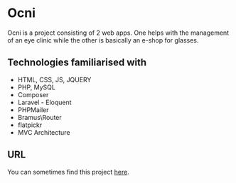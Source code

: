 # Ocni

Ocni is a project consisting of 2 web apps. One helps with the management of an eye clinic while the other is basically an e-shop for glasses.

## Technologies familiarised with

* HTML, CSS, JS, JQUERY
* PHP, MySQL
* Composer
* Laravel - Eloquent
* PHPMailer
* Bramus\Router
* flatpickr
* MVC Architecture

## URL
You can sometimes find this project [here](http://marian.bruhmoment.eu/okularium/ "Okularium").